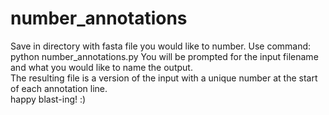# number_annotations

Save in directory with fasta file you would like to number.
Use command:  
python number_annotations.py 
You will be prompted for the input filename and what you would like to name the output.  
The resulting file is a version of the input with a unique number at the start of each annotation line.  
happy blast-ing! :)
